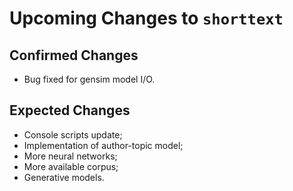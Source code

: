 Upcoming Changes to `shorttext`
===============================

Confirmed Changes
-----------------

* Bug fixed for gensim model I/O.

Expected Changes
----------------

* Console scripts update;
* Implementation of author-topic model;
* More neural networks;
* More available corpus;
* Generative models.